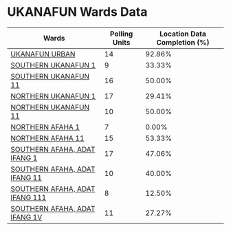 
# UKANAFUN Wards Data

| Wards | Polling Units | Location Data Completion (%) |
| ---- | ----- | ------- |
| [UKANAFUN URBAN](./wards/697-ukanafun-urban) | 14 | 92.86% |
| [SOUTHERN UKANAFUN 1](./wards/698-southern-ukanafun-1) | 9 | 33.33% |
| [SOUTHERN UKANAFUN 11](./wards/699-southern-ukanafun-11) | 16 | 50.00% |
| [NORTHERN UKANAFUN 1](./wards/700-northern-ukanafun-1) | 17 | 29.41% |
| [NORTHERN UKANAFUN 11](./wards/701-northern-ukanafun-11) | 10 | 50.00% |
| [NORTHERN AFAHA 1](./wards/702-northern-afaha-1) | 7 | 0.00% |
| [NORTHERN AFAHA 11](./wards/703-northern-afaha-11) | 15 | 53.33% |
| [SOUTHERN AFAHA, ADAT IFANG 1](./wards/704-southern-afaha,-adat-ifang-1) | 17 | 47.06% |
| [SOUTHERN AFAHA, ADAT IFANG 11](./wards/705-southern-afaha,-adat-ifang-11) | 10 | 40.00% |
| [SOUTHERN AFAHA, ADAT IFANG 111](./wards/706-southern-afaha,-adat-ifang-111) | 8 | 12.50% |
| [SOUTHERN AFAHA, ADAT IFANG 1V](./wards/707-southern-afaha,-adat-ifang-1v) | 11 | 27.27% |




